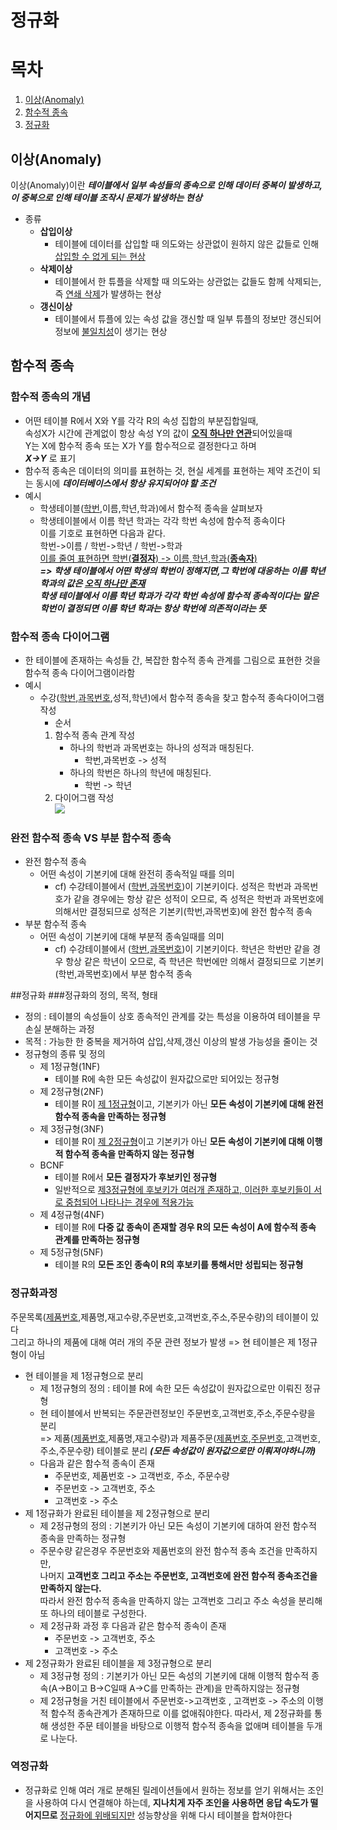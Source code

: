 정규화  
=====  

# 목차
1. [이상(Anomaly)](#이상(anomaly))  
2. [함수적 종속](#함수적-종속)  
3. [정규화]()  

## 이상(Anomaly)
이상(Anomaly)이란 ***테이블에서 일부 속성들의 종속으로 인해 데이터 중복이 발생하고, 이 중복으로 인해 테이블 조작시 문제가 발생하는 현상***  
* 종류  
  * **삽입이상**  
    * 테이블에 데이터를 삽입할 때 의도와는 상관없이 원하지 않은 값들로 인해 <u>삽입할 수 없게 되는 현상</u>  
  * **삭제이상**  
    * 테이블에서 한 튜플을 삭제할 때 의도와는 상관없는 값들도 함께 삭제되는, 즉 <u>연쇄 삭제</u>가 발생하는 현상  
  * **갱신이상**  
    * 테이블에서 튜플에 있는 속성 값을 갱신할 때 일부 튜플의 정보만 갱신되어 정보에 <u>불일치성</u>이 생기는 현상  

## 함수적 종속
### 함수적 종속의 개념
* 어떤 테이블 R에서 X와 Y를 각각 R의 속성 집합의 부분집합일때,  
속성X가 시간에 관계없이 항상 속성 Y의 값이 <U>**오직 하나만 연관**</U>되어있을때  
Y는 X에 함수적 종속 또는 X가 Y를 함수적으로 결정한다고 하며  
***X->Y*** 로 표기
* 함수적 종속은 데이터의 의미를 표현하는 것, 현실 세계를 표현하는 제약 조건이 되는 동시에 ***데이터베이스에서 항상 유지되어야 할 조건***  
* 예시
  * 학생테이블(<u>학번</u>,이름,학년,학과)에서 함수적 종속을 살펴보자
  * 학생테이블에서 이름 학년 학과는 각각 학번 속성에 함수적 종속이다  
  이를 기호로 표현하면 다음과 같다.  
  학번->이름 / 학번->학년 / 학번->학과  
  <u>이를 줄여 표현하면 학번(**결정자**) -> 이름,학년,학과(**종속자**)</u>  
  ***=> 학생 테이블에서 어떤 학생의 학번이 정해지면,그 학번에 대응하는 이름 학년 학과의 값은 <u>오직 하나만 존재</u>  
  학생 테이블에서 이름 학년 학과가 각각 학번 속성에 함수적 종속적이다는 말은 학번이 결정되면 이름 학년 학과는 항상 학번에 의존적이라는 뜻***  

### 함수적 종속 다이어그램  
* 한 테이블에 존재하는 속성들 간, 복잡한 함수적 종속 관계를 그림으로 표현한 것을 함수적 종속 다이어그램이라함
* 예시
  * 수강(<u>학번</u>,<u>과목번호</u>,성적,학년)에서 함수적 종속을 찾고 함수적 종속다이어그램 작성    
    * 순서  
    1. 함수적 종속 관계 작성  
        * 하나의 학번과 과목번호는 하나의 성적과 매칭된다.  
          * 학번,과목번호 -> 성적  
        * 하나의 학번은 하나의 학년에 매칭된다.  
          * 학번 -> 학년  
    2. 다이어그램 작성  
      ![](https://bbungsang.github.io/assets/fd_diagram.png)  

### 완전 함수적 종속 VS 부분 함수적 종속  
* 완전 함수적 종속  
    * 어떤 속성이 기본키에 대해 완전히 종속적일 때를 의미  
      * cf) 수강테이블에서 (<u>학번</u>,<u>과목번호</u>)이 기본키이다. 성적은 학번과 과목번호가 같을 경우에는 항상 같은 성적이 오므로, 즉 성적은 학번과 과목번호에 의해서만 결정되므로 성적은 기본키(학번,과목번호)에 완전 함수적 종속  
* 부분 함수적 종속  
    * 어떤 속성이 기본키에 대해 부분적 종속일때를 의미  
      * cf) 수강테이블에서 (<u>학번</u>,<u>과목번호</u>)이 기본키이다. 학년은 학번만 같을 경우 항상 같은 학년이 오므로, 즉 학년은 학번에만 의해서 결정되므로 기본키(학번,과목번호)에서 부분 함수적 종속  

##정규화
###정규화의 정의, 목적, 형태
* 정의 : 테이블의 속성들이 상호 종속적인 관계를 갖는 특성을 이용하여 테이블을 무손실 분해하는 과정  
* 목적 : 가능한 한 중복을 제거하여 삽입,삭제,갱신 이상의 발생 가능성을 줄이는 것  
* 정규형의 종류 및 정의
  * 제 1정규형(1NF)  
    * 테이블 R에 속한 모든 속성값이 원자값으로만 되어있는 정규형  
  * 제 2정규형(2NF)  
    * 테이블 R이 <u>제 1정규형</u>이고, 기본키가 아닌 **모든 속성이 기본키에 대해 완전 함수적 종속을 만족하는 정규형**  
  * 제 3정규형(3NF)  
    * 테이블 R이 <u>제 2정규형</u>이고 기본키가 아닌 **모든 속성이 기본키에 대해 이행적 함수적 종속을 만족하지 않는 정규형**  
  * BCNF  
    * 테이블 R에서 **모든 결정자가 후보키인 정규형**  
    * 일반적으로 <u>제3정규형에 후보키가 여러개 존재하고, 이러한 후보키들이 서로 중첩되어 나타나는 경우에 적용가능</u>  
  * 제 4정규형(4NF)  
    * 테이블 R에 **다중 값 종속이 존재할 경우 R의 모든 속성이 A에 함수적 종속 관계를 만족하는 정규형**  
  * 제 5정규형(5NF)
    * 테이블 R의 **모든 조인 종속이 R의 후보키를 통해서만 성립되는 정규형**

### 정규화과정
주문목록(<u>제품번호</u>,제품명,재고수량,주문번호,고객번호,주소,주문수량)의 테이블이 있다  
그리고 하나의 제품에 대해 여러 개의 주문 관련 정보가 발생 => 현 테이블은 제 1정규형이 아님
  * 현 테이블을 제 1정규형으로 분리
    * 제 1정규형의 정의 : 테이블 R에 속한 모든 속성값이 원자값으로만 이뤄진 정규형
    * 현 테이블에서 반복되는 주문관련정보인 주문번호,고객번호,주소,주문수량을 분리  
    => 제품(<u>제품번호</u>,제품명,재고수량)과 제품주문(<u>제품번호</u>,<u>주문번호</u>,고객번호,주소,주문수량) 테이블로 분리 ***(모든 속성값이 원자값으로만 이뤄져야하니까)***  
    * 다음과 같은 함수적 종속이 존재  
      * 주문번호, 제품번호 -> 고객번호, 주소, 주문수량  
      * 주문번호 -> 고객번호, 주소  
      * 고객번호 -> 주소  
  * 제 1정규화가 완료된 테이블을 제 2정규형으로 분리
    * 제 2정규형의 정의 : 기본키가 아닌 모든 속성이 기본키에 대하여 완전 함수적 종속을 만족하는 정규형
    * 주문수량 같은경우 주문번호와 제품번호의 완전 함수적 종속 조건을 만족하지만,  
    나머지 **고객번호 그리고 주소는 주문번호, 고객번호에 완전 함수적 종속조건을 만족하지 않는다.**  
    따라서 완전 함수적 종속을 만족하지 않는 고객번호 그리고 주소 속성을 분리해 또 하나의 테이블로 구성한다.  
    * 제 2정규화 과정 후 다음과 같은 함수적 종속이 존재  
      * 주문번호 -> 고객번호, 주소  
      * 고객번호 -> 주소  
  * 제 2정규화가 완료된 테이블을 제 3정규형으로 분리  
    * 제 3정규형 정의 : 기본키가 아닌 모든 속성의 기본키에 대해 이행적 함수적 종속(A->B이고 B->C일때 A->C를 만족하는 관계)을 만족하지않는 정규형
    * 제 2정규형을 거친 테이블에서 주문번호->고객번호 , 고객번호 -> 주소의 이행적 함수적 종속관계가 존재하므로 이를 없애줘야한다. 따라서, 제 2정규화를 통해 생성한 주문 테이블을 바탕으로 이행적 함수적 종속을 없애며 테이블을 두개로 나눈다.

### 역정규화
* 정규화로 인해 여러 개로 분해된 릴레이션들에서 원하는 정보를 얻기 위해서는 조인을 사용하여 다시 연결해야 하는데, **지나치게 자주 조인을 사용하면 응답 속도가 떨어지므로** <u>정규화에 위배되지만</u> 성능향상을 위해 다시 테이블을 합쳐야한다
